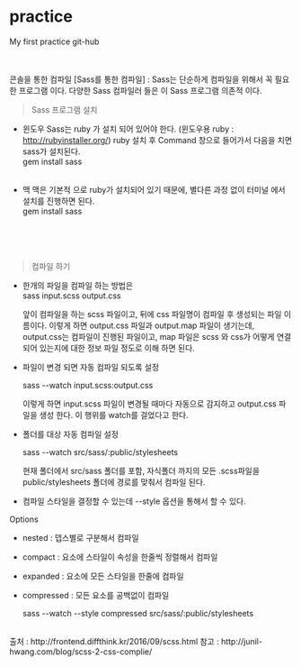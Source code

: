 # practice
My first practice git-hub
<br><br><br>

콘솔을 통한 컴파일
[Sass를 통한 컴파일]
: Sass는 단순하게 컴파일을 위해서 꼭 필요한 프로그램 이다. 다양한 Sass 컴파일러 들은 이 Sass 프로그램 의존적 이다.

> Sass 프로그램 설치

- 윈도우
Sass는 ruby 가 설치 되어 있어야 한다. (윈도우용 ruby : http://rubyinstaller.org/)
ruby 설치 후 Command 창으로 들어가서 다음을 치면 sass가 설치된다.<br>
    gem install sass
<br><br>

- 맥
맥은 기본적 으로 ruby가 설치되어 있기 때문에, 별다른 과정 없이 터미널 에서 설치를 진행하면 된다.<br>
    gem install sass
<br><br>

<br><br>
> 컴파일 하기

- 한개의 파일을 컴파일 하는 방법은<br>
    sass input.scss output.css

    앞이 컴파일을 하는 scss 파일이고, 뒤에 css 파일명이 컴파일 후 생성되는 파일 이름이다.
    이렇게 하면 output.css 파일과 output.map 파일이 생기는데, output.css는 컴파일이 진행된 파일이고, map 파일은 scss 와 css가 어떻게 연결 되어 있는지에 대한 정보 파일 정도로 이해 하면 된다.



- 파일이 변경 되면 자동 컴파일 되도록 설정

    sass --watch input.scss:output.css

    이렇게 하면 input.scss 파일이 변경될 때마다 자동으로 감지하고 output.css 파일을 생성 한다.
    이 행위를 watch를 걸었다고 한다.
    
- 폴더를 대상 자동 컴파일 설정

    sass --watch src/sass/:public/stylesheets

    현재 폴더에서 src/sass 폴더를 포함, 자식폴더 까지의 모든 .scss파일을 public/stylesheets 폴더에 경로를 맞춰서 컴파일 된다.

- 컴파일 스타일을 결정할 수 있는데 --style 옵션을 통해서 할 수 있다.

Options
* nested : 뎁스별로 구분해서 컴파일
* compact : 요소에 스타일이 속성을 한줄씩 정렬해서 컴파일
* expanded : 요소에 모든 스타일을 한줄에 컴파일
* compressed : 모든 요소를 공백없이 컴파일

    sass --watch --style compressed src/sass/:public/stylesheets
    
<br>
출처 : http://frontend.diffthink.kr/2016/09/scss.html
참고 : http://junil-hwang.com/blog/scss-2-css-complie/

